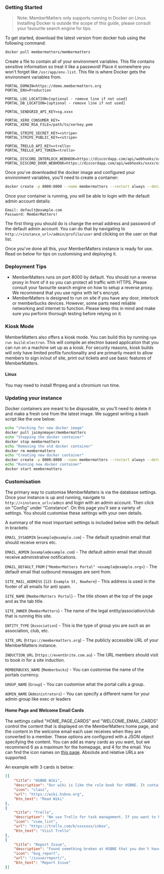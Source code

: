 ### Getting Started
> Note: MemberMatters only supports running in Docker on Linux. Installing Docker is outside the scope of this guide, 
>please consult your favourite search engine for tips.
 
 To get started, download the latest version from docker hub using the following command:
 ```bash
docker pull membermatters/membermatters
```

Create a file to contain all of your environment variables. This file contains sensitive information so treat it like a 
password! Place it somewhere you won't forget like `/usr/app/env.list`. This file is where Docker gets the environment 
variables from.
```
PORTAL_DOMAIN=https://demo.membermatters.org
PORTAL_ENV=Production

PORTAL_LOG_LOCATION=[optional - remove line if not used]
PORTAL_DB_LOCATION=[optional - remove line if not used]

PORTAL_SENDGRID_API_KEY=sg.xxxx

PORTAL_XERO_CONSUMER_KEY=
PORTAL_XERO_RSA_FILE=/path/to/xerkey.pem

PORTAL_STRIPE_SECRET_KEY=<stripe>
PORTAL_STRIPE_PUBLIC_KEY=<stripe>

PORTAL_TRELLO_API_KEY=<trello>
PORTAL_TRELLO_API_TOKEN=<trello>

PORTAL_DISCORD_INTERLOCK_WEBHOOK=https://discordapp.com/api/webhooks/xxxx/xxxxxx
PORTAL_DISCORD_DOOR_WEBHOOK=https://discordapp.com/api/webhooks/xxxx/xxxxxx
```

Once you've downloaded the docker image and configured your environment variables, you'll need to create a container:
```bash
docker create -p 8000:8000 --name membermatters --restart always --detach --env-file /usr/app/env.list -v /usr/app/:/usr/src/data jaimynmayer/membermatters
```

Once your container is running, you will be able to login with the default admin account details:
```
Email: default@example.com
Password: MemberMatters!
```

The first thing you should do is change the email address and password of the default admin account. You can do that 
by navigating to `http://<instance_url>/admin/profile/user` and clicking on the user on that list.

Once you've done all this, your MemberMatters instance is ready for use. Read on below for tips on customising 
and deploying it.

### Deployment Tips
* MemberMatters runs on port 8000 by default. You should run a reverse proxy in front of it
so you can protect all traffic with HTTPS. Please consult your favourite search engine on how to setup a reverse proxy. 
We recommend that you use nginx with let's encrypt.
* MemberMatters is designed to run on site if you have any door, interlock or memberbucks devices. However, some parts
need reliable networking and internet to function. Please keep this in mind and make sure you perform thorough
testing before relying on it.


### Kiosk Mode
MemberMatters also offers a kiosk mode. You can build this by running `npm run build:electron`. This
will compile an electron based application that you can run on a machine set up as a kiosk. For
security reasons, kiosk builds will only have limited profile functionality and are primarily meant
to allow members to sign in/out of site, print out tickets and use basic features of MemberMatters.

#### Linux
You may need to install ffmpeg and a chromium run time.

### Updating your instance
Docker containers are meant to be disposable, so you'll need to delete it and make a fresh one from the latest image. 
We suggest writing a bash script like the one below:

```bash
echo "checking for new docker image"
docker pull jaimynmayer/membermatters
echo "Stopping the docker container"
docker stop membermatters
echo "Removing the old docker container"
docker rm membermatters
echo "Creating new docker container"
docker create -p 8000:8000 --name membermatters --restart always --detach --env-file /usr/app/env.list -v /usr/app/:/usr/src/data jaimynmayer/membermatters
echo "Running new docker container"
docker start membermatters
``` 

### Customisation
The primary way to customise MemberMatters is via the database settings. Once your instance is up and running, 
navigate to `http://<instance_url>/admin` and login with an admin account. Then click on "Config" under "Constance". 
On this page you'll see a variety of settings. You should customise these settings with your own details.

A summary of the most important settings is included below with the default in brackets:

`EMAIL_SYSADMIN` (`example@example.com`) - The default sysadmin email that should receive errors etc.

`EMAIL_ADMIN` (`example@example.com`) - The default admin email that should receive administrative notifications.

`EMAIL_DEFAULT_FROM` (`"MemberMatters Portal" <example@example.org>`) - The default email that outbound messages are sent from.

`SITE_MAIL_ADDRESS` (`123 Example St, Nowhere`) - This address is used in the footer of all emails for anti spam.

`SITE_NAME` (`MemberMatters Portal`) - The title shown at the top of the page and as the tab title.

`SITE_OWNER` (`MemberMatters`) - The name of the legal entity/association/club that is running this site.

`ENTITY_TYPE` (`Association`) - This is the type of group you are such as an association, club, etc.

`SITE_URL` (`https://membermatters.org`) - The publicly accessible URL of your MemberMatters instance.

`INDUCTION_URL` (`https://eventbrite.com.au`) - The URL members should visit to book in for a site induction.

`MEMBERBUCKS_NAME` (`Memberbucks`) - You can customise the name of the portals currency.

`GROUP_NAME` (`Group`) - You can customise what the portal calls a group.

`ADMIN_NAME` (`Administrators`) - You can specify a different name for your admin group like exec or leaders

#### Home Page and Welcome Email Cards
The settings called "HOME_PAGE_CARDS" and "WELCOME_EMAIL_CARDS" control the content that is displayed on the 
MemberMatters home page, and the content in the welcome email each user receives when they are converted to a member.
These options are configured with a JSON object specifying the content. You can add as many cards as you want, but we
recommend 6 as a maximum for the homepage, and 4 for the email. You can find the icon names on 
[this page](https://materializecss.com/icons.html). Absolute and relative URLs are supported.

An example with 3 cards is below:
```json
[{
	"title": "HSBNE Wiki",
	"description": "Our wiki is like the rule book for HSBNE. It contains all the information about our tools, processes and other helpful tips.",
	"icon": "class",
	"url": "https://wiki.hsbne.org",
	"btn_text": "Read Wiki"
},
{
	"title": "Trello",
	"description": "We use Trello for task management. If you want to help out around the space check out Trello for stuff to fix and improve.",
	"icon": "view_list",
	"url": "https://trello.com/b/xxxxxxx/inbox",
	"btn_text": "Visit Trello"
},
{
	"title": "Report Issue",
	"description": "Found something broken at HSBNE that you don't have the time or skills to fix? You can submit an issue report.",
	"icon": "bug_report",
	"url": "/issue/report/",
	"btn_text": "Report Issue"
}]
```
